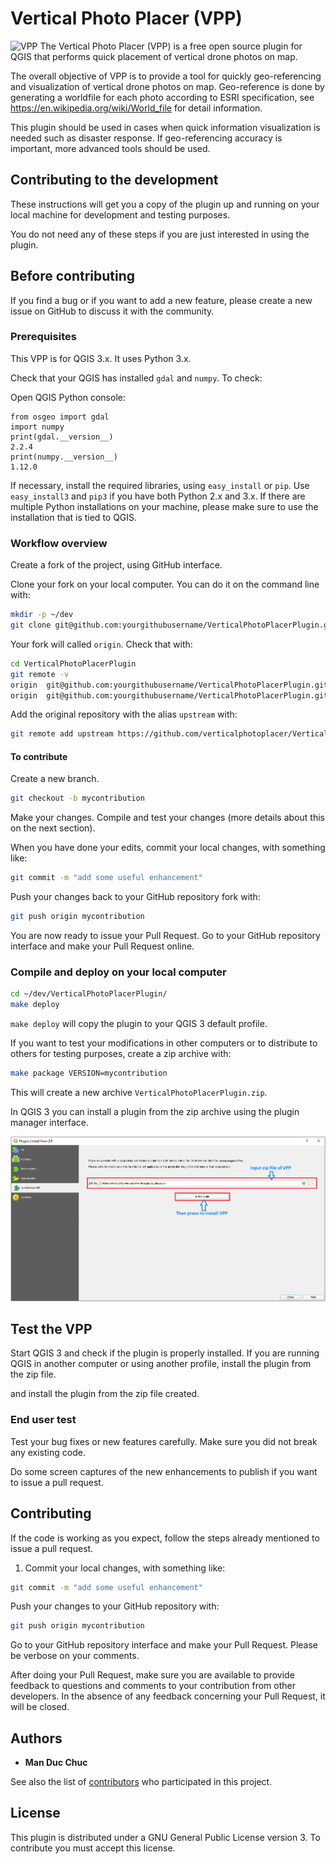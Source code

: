# Vertical Photo Placer (VPP)

![VPP](https://github.com/verticalphotoplacer/VerticalPhotoPlacerPlugin/blob/master/icon/app_smaller.png?raw=true) The Vertical Photo Placer (VPP) is a free open source plugin for QGIS that performs quick placement of vertical drone photos on map.

The overall objective of VPP is to provide a tool for quickly geo-referencing and visualization of vertical drone photos on map. Geo-reference is done by generating a worldfile for each photo according to ESRI specification, see https://en.wikipedia.org/wiki/World_file for detail information.

This plugin should be used in cases when quick information visualization is needed such as disaster response. If geo-referencing accuracy is important, more advanced tools should be used.

## Contributing to the development

These instructions will get you a copy of the plugin up and running on your local machine for development and testing purposes.

You do not need any of these steps if you are just interested in using the plugin. 

## Before contributing

If you find a bug or if you want to add a new feature, please create a new issue on GitHub to discuss it with the community.

### Prerequisites

This VPP is for QGIS 3.x. It uses Python 3.x.

Check that your QGIS has installed `gdal` and `numpy`. To check:

Open QGIS Python console:

```QGIS Python console
from osgeo import gdal
import numpy
print(gdal.__version__)
2.2.4  
print(numpy.__version__)
1.12.0
```

If necessary, install the required libraries, using `easy_install` or `pip`.
Use `easy_install3` and `pip3` if you have both Python 2.x and 3.x.
If there are multiple Python installations on your machine, please make sure to use the installation that is tied to QGIS.

### Workflow overview

Create a fork of the project, using GitHub interface.

Clone your fork on your local computer. You can do it on the command line with:

```bash
mkdir -p ~/dev
git clone git@github.com:yourgithubusername/VerticalPhotoPlacerPlugin.git
```
Your fork will called `origin`. Check that with: 

```bash
cd VerticalPhotoPlacerPlugin
git remote -v
origin	git@github.com:yourgithubusername/VerticalPhotoPlacerPlugin.git (fetch)
origin	git@github.com:yourgithubusername/VerticalPhotoPlacerPlugin.git (push)
```
Add the original repository with the alias `upstream` with:

```bash
git remote add upstream https://github.com/verticalphotoplacer/VerticalPhotoPlacerPlugin
```
#### To contribute

Create a new branch. 
```bash
git checkout -b mycontribution
```

Make your changes. Compile and test your changes (more details about this on the next section).

When you have done your edits, commit your local changes, with something like:

```bash
git commit -m "add some useful enhancement"
```
Push your changes back to your GitHub repository fork with:

```bash
git push origin mycontribution
```
You are now ready to issue your Pull Request. Go to your GitHub repository interface and make your Pull Request online.

### Compile and deploy on your local computer 

```bash
cd ~/dev/VerticalPhotoPlacerPlugin/
make deploy
```
`make deploy` will copy the plugin to your QGIS 3 default profile.

If you want to test your modifications in other computers or to distribute to others for testing purposes, create a zip archive with:

```bash
make package VERSION=mycontribution
```

This will create a new archive `VerticalPhotoPlacerPlugin.zip`.

In QGIS 3 you can install a plugin from the zip archive using the plugin manager interface.

![Install VPP from zip archive](docs/img/install_plugin_from_zip_archive_w.png)

## Test the VPP

Start QGIS 3 and check if the plugin is properly installed. If you are running QGIS in another computer or using another profile, install the plugin from the zip file.

and install the plugin from the zip file created.

### End user test

Test your bug fixes or new features carefully. Make sure you did not break any existing code.

Do some screen captures of the new enhancements to publish if you want to issue a pull request.

## Contributing

If the code is working as you expect, follow the steps already mentioned to issue a pull request.

1. Commit your local changes, with something like:

```bash
git commit -m "add some useful enhancement"
```
Push your changes to your GitHub repository with:

```bash
git push origin mycontribution
```
Go to your GitHub repository interface and make your Pull Request. Please be verbose on your comments.

After doing your Pull Request, make sure you are available to provide feedback to questions and comments to your contribution from other developers. In the absence of any feedback concerning your Pull Request, it will be closed. 

## Authors

* **Man Duc Chuc** 

See also the list of [contributors](https://github.com/verticalphotoplacer/VerticalPhotoPlacerPlugin/graphs/contributors) who participated in this project.

## License

This plugin is distributed under a GNU General Public License version 3. To contribute you must accept this license.

